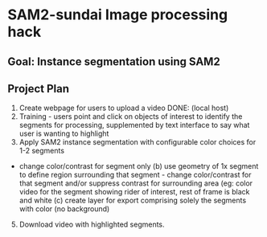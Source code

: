 # SAM2-sundai Image processing hack 

## Goal: Instance segmentation using SAM2 

## Project Plan
1. Create webpage for users to upload a video
   DONE: (local host)
2. Training - users point and click on objects of interest to identify the segments for processing, supplemented by text interface to say what user is wanting to highlight
3. Apply SAM2 instance segmentation with configurable color choices for 1-2 segments
* change color/contrast for segment only
   (b) use geometry of 1x segment to define region surrounding that segment - change color/contrast for that segment and/or suppress contrast for surrounding area (eg: color video for the segment showing rider of interest, rest of frame is black and white
   (c) create layer for export comprising solely the segments with color (no background)
5. Download video with highlighted segments. 
